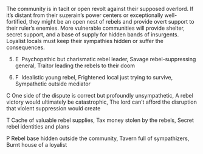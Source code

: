 The community is in tacit or open revolt against their supposed overlord. If it’s distant from their suzerain’s power centers or exceptionally well-fortified, they might be an open nest of rebels and provide overt support to their ruler’s enemies. More vulnerable communities will provide shelter, secret support, and a base of supply for hidden bands of insurgents. Loyalist locals must keep their sympathies hidden or suffer the consequences.

5.  E  Psychopathic but charismatic rebel leader, Savage rebel-suppressing general, Traitor leading the rebels to their doom
    
6.  F  Idealistic young rebel, Frightened local just trying to survive, Sympathetic outside mediator
    

C One side of the dispute is correct but profoundly unsympathetic, A rebel victory would ultimately be catastrophic, The lord can’t afford the disruption that violent suppression would create

T Cache of valuable rebel supplies, Tax money stolen by the rebels, Secret rebel identities and plans

P Rebel base hidden outside the community, Tavern full of sympathizers, Burnt house of a loyalist